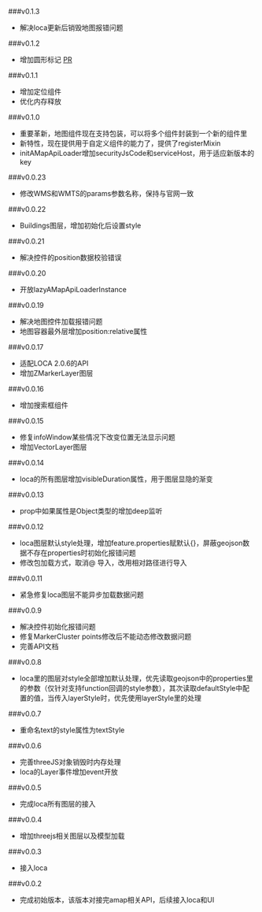 ###v0.1.3
* 解决loca更新后销毁地图报错问题

###v0.1.2
* 增加圆形标记 [PR](https://gitee.com/guyangyang/vue-amap/pulls/1)

###v0.1.1
* 增加定位组件
* 优化内存释放

###v0.1.0
* 重要革新，地图组件现在支持包装，可以将多个组件封装到一个新的组件里
* 新特性，现在提供用于自定义组件的能力了，提供了registerMixin
* initAMapApiLoader增加securityJsCode和serviceHost，用于适应新版本的key

###v0.0.23
* 修改WMS和WMTS的params参数名称，保持与官网一致

###v0.0.22
* Buildings图层，增加初始化后设置style

###v0.0.21
* 解决控件的position数据校验错误

###v0.0.20
* 开放lazyAMapApiLoaderInstance

###v0.0.19
* 解决地图控件加载报错问题
* 地图容器最外层增加position:relative属性

###v0.0.17
* 适配LOCA 2.0.6的API
* 增加ZMarkerLayer图层

###v0.0.16
* 增加搜索框组件

###v0.0.15
* 修复infoWindow某些情况下改变位置无法显示问题
* 增加VectorLayer图层

###v0.0.14
* loca的所有图层增加visibleDuration属性，用于图层显隐的渐变

###v0.0.13
* prop中如果属性是Object类型的增加deep监听

###v0.0.12
* loca图层默认style处理，增加feature.properties赋默认{}，屏蔽geojson数据不存在properties时初始化报错问题
* 修改包加载方式，取消@ 导入，改用相对路径进行导入

###v0.0.11
* 紧急修复loca图层不能异步加载数据问题

###v0.0.9
* 解决控件初始化报错问题
* 修复MarkerCluster  points修改后不能动态修改数据问题
* 完善API文档

###v0.0.8
* loca里的图层对style全部增加默认处理，优先读取geojson中的properties里的参数（仅针对支持function回调的style参数），其次读取defaultStyle中配置的值，当传入layerStyle时，优先使用layerStyle里的处理

###v0.0.7
* 重命名text的style属性为textStyle

###v0.0.6
* 完善threeJS对象销毁时内存处理
* loca的Layer事件增加event开放

###v0.0.5
* 完成loca所有图层的接入

###v0.0.4
* 增加threejs相关图层以及模型加载

###v0.0.3
* 接入loca

###v0.0.2
* 完成初始版本，该版本对接完amap相关API，后续接入loca和UI
